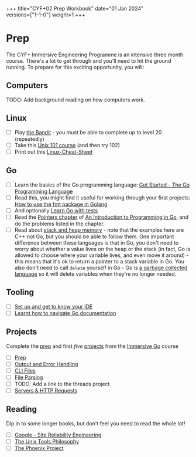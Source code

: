 +++
title="CYF+02 Prep Workbook"
date="01 Jan 2024"    
versions=["1-1-0"]
weight=1
+++

# Prep

The CYF+ Immersive Engineering Programme is an intensive three month course. There's a lot to get through and you'll need to hit the ground running. To prepare for this exciting opportunity, you will:

## Computers

TODO: Add background reading on how computers work.

## Linux

- [ ] Play [the Bandit](https://overthewire.org/wargames/bandit/) - you must be able to complete up to level 20 (repeatedly)
- [ ] Take this [Unix 101 course](https://www.opsschool.org/unix_101.html) (and then try 102)
- [ ] Print out this [Linux-Cheat-Sheet](https://www.loggly.com/wp-content/uploads/2015/05/Linux-Cheat-Sheet-Sponsored-By-Loggly.pdf)

## Go

- [ ] Learn the basics of the Go programming language: [Get Started - The Go Programming Language](https://go.dev/learn/)
- [ ] Read this, you might find it useful for working through your first projects: [How to use the fmt package in Golang](https://www.educative.io/answers/how-to-use-the-fmt-package-in-golang)
- [ ] And optionally [Learn Go with tests](https://quii.gitbook.io/learn-go-with-tests/)
- [ ] Read the [Pointers chapter](https://www.golang-book.com/books/intro/8) of [An Introduction to Programming in Go](https://www.golang-book.com/books/intro), and do the problems listed in the chapter.
- [ ] Read about [stack and heap memory](https://courses.engr.illinois.edu/cs225/fa2022/resources/stack-heap/) - note that the examples here are C++ not Go, but you should be able to follow them. One important difference between these languages is that in Go, you don't need to worry about whether a value lives on the heap or the stack (in fact, Go is allowed to choose where your variable lives, and even move it around) - this means that it's ok to return a pointer to a stack variable in Go. You also don't need to call `delete` yourself in Go - Go is [a garbage collected language](https://en.wikipedia.org/wiki/Garbage_collection_(computer_science)) so it will delete variables when they're no longer needed.

## Tooling
- [ ] [Set up and get to know your IDE](https://github.com/CodeYourFuture/immersive-go-course/tree/main/prep#set-up-and-get-to-know-your-ide)
- [ ] [Learnt how to navigate Go documentation](https://github.com/CodeYourFuture/immersive-go-course/tree/main/prep#learn-how-to-navigate-go-documentation)

## Projects

Complete the [prep](https://github.com/CodeYourFuture/immersive-go-course/blob/main/prep/README.md) and first _five_ [projects](https://github.com/CodeYourFuture/immersive-go-course/blob/main/projects/README.md) from the [Immersive Go](https://github.com/CodeYourFuture/immersive-go-course) course

- [ ] [Prep](https://github.com/CodeYourFuture/immersive-go-course/tree/main/prep)
- [ ] [Output and Error Handling](https://github.com/CodeYourFuture/immersive-go-course/tree/main/projects/output-and-error-handling)
- [ ] [CLI Files](https://github.com/CodeYourFuture/immersive-go-course/tree/main/projects/cli-files)
- [ ] [File Parsing](https://github.com/CodeYourFuture/immersive-go-course/tree/main/projects/file-parsing)
- [ ] TODO: Add a link to the threads project
- [ ] [Servers & HTTP Requests](https://github.com/CodeYourFuture/immersive-go-course/tree/main/projects/http-auth)

## Reading

Dip in to some longer books, but don't feel you need to read the whole lot!

- [ ] [Google - Site Reliability Engineering](https://sre.google/sre-book/table-of-contents/)
- [ ] [The Unix Tools Philosophy](https://www.linuxtopia.org/online_books/gnu_linux_tools_guide/the-unix-tools-philosophy.html)
- [ ] [The Phoenix Project](https://smile.amazon.co.uk/Phoenix-Project-Helping-Business-Anniversary/dp/B00VBEBRK6/)
